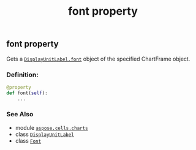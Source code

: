 ﻿---
title: font property
second_title: Aspose.Cells for Python via .NET API References
description: 
type: docs
weight: 190
url: /aspose.cells.charts/displayunitlabel/font/
is_root: false
---

## font property


Gets a [`DisplayUnitLabel.font`](/cells/python-net/aspose.cells.charts/displayunitlabel#font) object of the specified ChartFrame object.
### Definition:
```python
@property
def font(self):
    ...
```

### See Also
* module [`aspose.cells.charts`](../../)
* class [`DisplayUnitLabel`](/cells/python-net/aspose.cells.charts/displayunitlabel)
* class [`Font`](/cells/python-net/aspose.cells/font)
